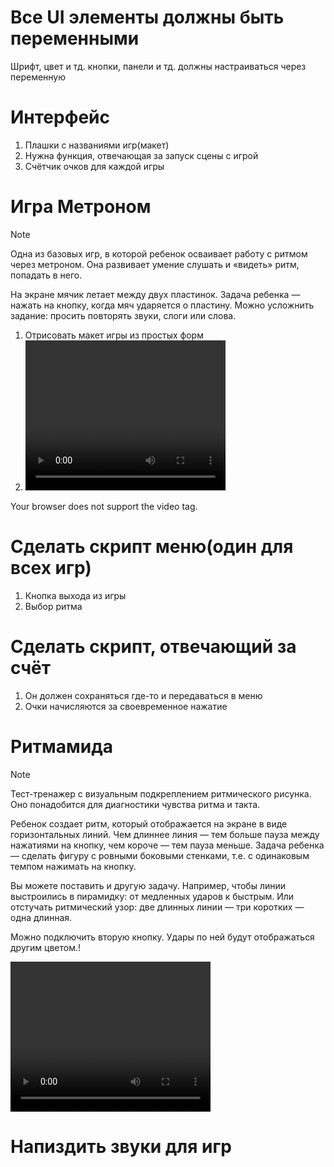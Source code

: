 # Все UI элементы должны быть переменными
Шрифт, цвет и тд. кнопки, панели и тд. должны настраиваться через переменную
# Интерфейс
1. Плашки с названиями игр(макет)
2. Нужна функция, отвечающая за запуск сцены с игрой
3. Счётчик очков для каждой игры
# Игра Метроном

> [!NOTE]
> Одна из базовых игр, в которой ребенок осваивает работу с ритмом через метроном. Она развивает умение слушать и «видеть» ритм, попадать в него.
> 
> На экране мячик летает между двух пластинок. Задача ребенка — нажать на кнопку, когда мяч ударяется о пластину. Можно усложнить задание: просить повторять звуки, слоги или слова.

1. Отрисовать макет игры из простых форм
2. <video width="320" height="240" controls>
    <source src="README\метроном.mp4" type="video/mp4">
  Your browser does not support the video tag.
    </video>
# Сделать скрипт меню(один для всех игр)
1. Кнопка выхода из игры
2. Выбор ритма
# Сделать скрипт, отвечающий за счёт
1. Он должен сохраняться где-то и передаваться в меню
2. Очки начисляются за своевременное нажатие
# Ритмамида

> [!NOTE]
> Тест-тренажер с визуальным подкреплением ритмического рисунка. Оно понадобится для диагностики чувства ритма и такта.
> 
> Ребенок создает ритм, который отображается на экране в виде горизонтальных линий. Чем длиннее линия — тем больше пауза между нажатиями на кнопку, чем короче — тем пауза меньше. Задача ребенка — сделать фигуру с ровными боковыми стенками, т.е. с одинаковым темпом нажимать на кнопку.
> 
> Вы можете поставить и другую задачу. Например, чтобы линии выстроились в пирамидку: от медленных ударов к быстрым. Или отстучать ритмический узор: две длинных линии — три коротких — одна длинная.
> 
> Можно подключить вторую кнопку. Удары по ней будут отображаться другим цветом.!

<video width="320" height="240" controls>
    <source src="README\ритмамида.mp4" type="video/mp4">
  Your browser does not support the video tag.
    </video>
    
# Напиздить звуки для игр